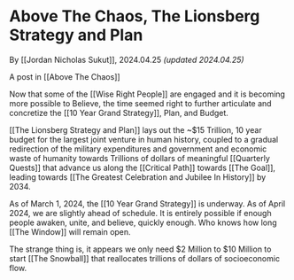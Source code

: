 # Above The Chaos, The Lionsberg Strategy and Plan

By [[Jordan Nicholas Sukut]], 2024.04.25 _(updated 2024.04.25)_

A post in [[Above The Chaos]]  

Now that some of the [[Wise Right People]] are engaged and it is becoming more possible to Believe, the time seemed right to further articulate and concretize the [[10 Year Grand Strategy]], Plan, and Budget. 

[[The Lionsberg Strategy and Plan]] lays out the ~$15 Trillion, 10 year budget for the largest joint venture in human history, coupled to a gradual redirection of the military expenditures and government and economic waste of humanity towards Trillions of dollars of meaningful [[Quarterly Quests]] that advance us along the [[Critical Path]] towards [[The Goal]], leading towards [[The Greatest Celebration and Jubilee In History]] by 2034. 

As of March 1, 2024, the [[10 Year Grand Strategy]] is underway. As of April 2024, we are slightly ahead of schedule. It is entirely possible if enough people awaken, unite, and believe, quickly enough. Who knows how long [[The Window]] will remain open. 

The strange thing is, it appears we only need $2 Million to $10 Million to start [[The Snowball]] that reallocates trillions of dollars of socioeconomic flow. 

